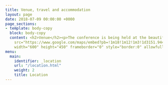 ```yaml
---
title: Venue, travel and accommodation
layout: page
date: 2018-07-09 00:00:00 +0000
page_sections:
- template: body-copy
  block: body-copy
  content: <h2>Venue</h2><p>The conference is being held at the beautiful Grand Hyatt.</p><pre><code>&lt;iframe
    src="https://www.google.com/maps/embed?pb=!1m18!1m12!1m3!1d3151.9440203172676!2d144.96744381531875!3d-37.814780179752226!2m3!1f0!2f0!3f0!3m2!1i1024!2i768!4f13.1!3m3!1m2!1s0x6ad642c82bb22961%3A0x538e51be37bb2b78!2sGrand+Hyatt+Melbourne!5e0!3m2!1sen!2sau!4v1531205442259"
    width="600" height="450" frameborder="0" style="border:0" allowfullscreen&gt;&lt;/iframe&gt;</code></pre><p></p>
menu:
  main:
    identifier: _location
    url: "/location.html"
    weight: 2
    title: Location
---
```

